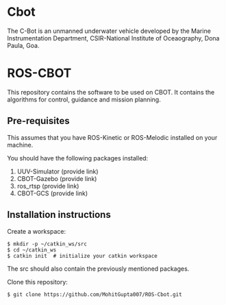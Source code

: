 # Cbot
The C-Bot is an unmanned underwater vehicle developed by the Marine Instrumentation Department, CSIR-National Institute of Oceaography, Dona Paula, Goa.

# ROS-CBOT
This repository contains the software to be used on CBOT. It contains the algorithms for control, guidance and mission planning.

## Pre-requisites
This assumes that you have ROS-Kinetic or ROS-Melodic installed on your machine. 

You should have the following packages installed:
1. UUV-Simulator (provide link)
2. CBOT-Gazebo (provide link)
3. ros_rtsp (provide link)
4. CBOT-GCS (provide link)

## Installation instructions
Create a workspace:
```
$ mkdir -p ~/catkin_ws/src
$ cd ~/catkin_ws
$ catkin init  # initialize your catkin workspace
```
The src should also contain the previously mentioned packages.

Clone this repository:
```
$ git clone https://github.com/MohitGupta007/ROS-Cbot.git
```
